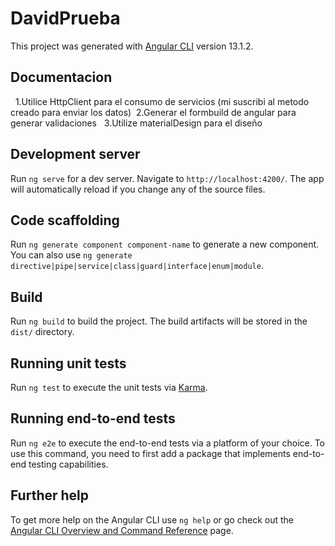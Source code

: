 # DavidPrueba

This project was generated with [Angular CLI](https://github.com/angular/angular-cli) version 13.1.2.

## Documentacion
&nbsp;
1.Utilice HttpClient para el consumo de servicios (mi suscribi al metodo creado para enviar los datos)&nbsp;
2.Generar el formbuild de angular para generar validaciones &nbsp;
3.Utilize materialDesign para el diseño&nbsp;




## Development server

Run `ng serve` for a dev server. Navigate to `http://localhost:4200/`. The app will automatically reload if you change any of the source files.

## Code scaffolding

Run `ng generate component component-name` to generate a new component. You can also use `ng generate directive|pipe|service|class|guard|interface|enum|module`.

## Build

Run `ng build` to build the project. The build artifacts will be stored in the `dist/` directory.

## Running unit tests

Run `ng test` to execute the unit tests via [Karma](https://karma-runner.github.io).

## Running end-to-end tests

Run `ng e2e` to execute the end-to-end tests via a platform of your choice. To use this command, you need to first add a package that implements end-to-end testing capabilities.

## Further help

To get more help on the Angular CLI use `ng help` or go check out the [Angular CLI Overview and Command Reference](https://angular.io/cli) page.
